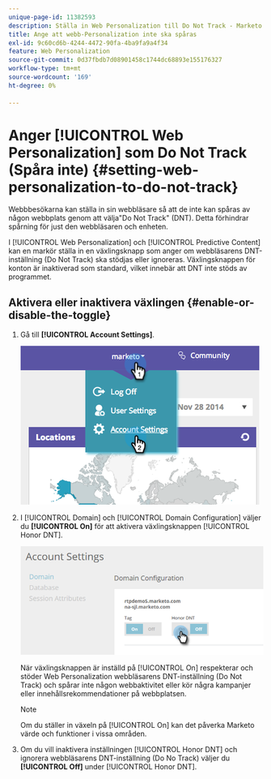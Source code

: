 ```yaml
---
unique-page-id: 11382593
description: Ställa in Web Personalization till Do Not Track - Marketo Docs - produktdokumentation
title: Ange att webb-Personalization inte ska spåras
exl-id: 9c60cd6b-4244-4472-90fa-4ba9fa9a4f34
feature: Web Personalization
source-git-commit: 0d37fbdb7d08901458c1744dc68893e155176327
workflow-type: tm+mt
source-wordcount: '169'
ht-degree: 0%

---
```


# Anger [!UICONTROL Web Personalization] som Do Not Track (Spåra inte) {#setting-web-personalization-to-do-not-track}

Webbbesökarna kan ställa in sin webbläsare så att de inte kan spåras av någon webbplats genom att välja&quot;Do Not Track&quot; (DNT). Detta förhindrar spårning för just den webbläsaren och enheten.

I [!UICONTROL Web Personalization] och [!UICONTROL Predictive Content] kan en markör ställa in en växlingsknapp som anger om webbläsarens DNT-inställning (Do Not Track) ska stödjas eller ignoreras. Växlingsknappen för konton är inaktiverad som standard, vilket innebär att DNT inte stöds av programmet.

## Aktivera eller inaktivera växlingen {#enable-or-disable-the-toggle}

1. Gå till **[!UICONTROL Account Settings]**.

   ![](assets/image2014-12-1-23-3a3-3a12.png)

1. I [!UICONTROL Domain] och [!UICONTROL Domain Configuration] väljer du **[!UICONTROL On]** för att aktivera växlingsknappen [!UICONTROL Honor DNT].

   ![](assets/two-1.png)

   När växlingsknappen är inställd på [!UICONTROL On] respekterar och stöder Web Personalization webbläsarens DNT-inställning (Do Not Track) och spårar inte någon webbaktivitet eller kör några kampanjer eller innehållsrekommendationer på webbplatsen.

   >[!NOTE]
   >
   >Om du ställer in växeln på [!UICONTROL On] kan det påverka Marketo värde och funktioner i vissa områden.

1. Om du vill inaktivera inställningen [!UICONTROL Honor DNT] och ignorera webbläsarens DNT-inställning (Do No Track) väljer du **[!UICONTROL Off]** under [!UICONTROL Honor DNT].
